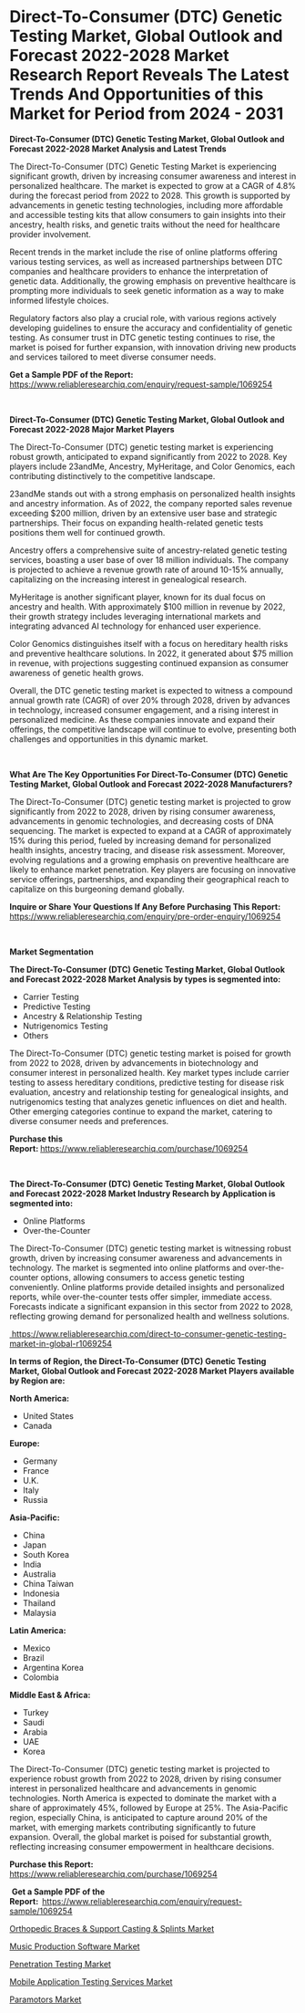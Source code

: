 <p><h1>Direct-To-Consumer (DTC) Genetic Testing Market, Global Outlook and Forecast 2022-2028 Market Research Report Reveals The Latest Trends And Opportunities of this Market for Period from 2024 - 2031</h1></p><p><strong>Direct-To-Consumer (DTC) Genetic Testing Market, Global Outlook and Forecast 2022-2028 Market Analysis and Latest Trends</strong></p>
<p><p>The Direct-To-Consumer (DTC) Genetic Testing Market is experiencing significant growth, driven by increasing consumer awareness and interest in personalized healthcare. The market is expected to grow at a CAGR of 4.8% during the forecast period from 2022 to 2028. This growth is supported by advancements in genetic testing technologies, including more affordable and accessible testing kits that allow consumers to gain insights into their ancestry, health risks, and genetic traits without the need for healthcare provider involvement.</p><p>Recent trends in the market include the rise of online platforms offering various testing services, as well as increased partnerships between DTC companies and healthcare providers to enhance the interpretation of genetic data. Additionally, the growing emphasis on preventive healthcare is prompting more individuals to seek genetic information as a way to make informed lifestyle choices. </p><p>Regulatory factors also play a crucial role, with various regions actively developing guidelines to ensure the accuracy and confidentiality of genetic testing. As consumer trust in DTC genetic testing continues to rise, the market is poised for further expansion, with innovation driving new products and services tailored to meet diverse consumer needs.</p></p>
<p><strong>Get a Sample PDF of the Report:&nbsp;</strong> <a href="https://www.reliableresearchiq.com/enquiry/request-sample/1069254">https://www.reliableresearchiq.com/enquiry/request-sample/1069254</a></p>
<p>&nbsp;</p>
<p><strong>Direct-To-Consumer (DTC) Genetic Testing Market, Global Outlook and Forecast 2022-2028 Major Market Players</strong></p>
<p><p>The Direct-To-Consumer (DTC) genetic testing market is experiencing robust growth, anticipated to expand significantly from 2022 to 2028. Key players include 23andMe, Ancestry, MyHeritage, and Color Genomics, each contributing distinctively to the competitive landscape.</p><p>23andMe stands out with a strong emphasis on personalized health insights and ancestry information. As of 2022, the company reported sales revenue exceeding $200 million, driven by an extensive user base and strategic partnerships. Their focus on expanding health-related genetic tests positions them well for continued growth.</p><p>Ancestry offers a comprehensive suite of ancestry-related genetic testing services, boasting a user base of over 18 million individuals. The company is projected to achieve a revenue growth rate of around 10-15% annually, capitalizing on the increasing interest in genealogical research.</p><p>MyHeritage is another significant player, known for its dual focus on ancestry and health. With approximately $100 million in revenue by 2022, their growth strategy includes leveraging international markets and integrating advanced AI technology for enhanced user experience.</p><p>Color Genomics distinguishes itself with a focus on hereditary health risks and preventive healthcare solutions. In 2022, it generated about $75 million in revenue, with projections suggesting continued expansion as consumer awareness of genetic health grows.</p><p>Overall, the DTC genetic testing market is expected to witness a compound annual growth rate (CAGR) of over 20% through 2028, driven by advances in technology, increased consumer engagement, and a rising interest in personalized medicine. As these companies innovate and expand their offerings, the competitive landscape will continue to evolve, presenting both challenges and opportunities in this dynamic market.</p></p>
<p>&nbsp;</p>
<p><strong>What Are The Key Opportunities For Direct-To-Consumer (DTC) Genetic Testing Market, Global Outlook and Forecast 2022-2028 Manufacturers?</strong></p>
<p><p>The Direct-To-Consumer (DTC) genetic testing market is projected to grow significantly from 2022 to 2028, driven by rising consumer awareness, advancements in genomic technologies, and decreasing costs of DNA sequencing. The market is expected to expand at a CAGR of approximately 15% during this period, fueled by increasing demand for personalized health insights, ancestry tracing, and disease risk assessment. Moreover, evolving regulations and a growing emphasis on preventive healthcare are likely to enhance market penetration. Key players are focusing on innovative service offerings, partnerships, and expanding their geographical reach to capitalize on this burgeoning demand globally.</p></p>
<p><strong>Inquire or Share Your Questions If Any Before Purchasing This Report:</strong> <a href="https://www.reliableresearchiq.com/enquiry/pre-order-enquiry/1069254">https://www.reliableresearchiq.com/enquiry/pre-order-enquiry/1069254</a></p>
<p>&nbsp;</p>
<p><strong>Market Segmentation</strong></p>
<p><strong>The Direct-To-Consumer (DTC) Genetic Testing Market, Global Outlook and Forecast 2022-2028 Market Analysis by types is segmented into:</strong></p>
<p><ul><li>Carrier Testing</li><li>Predictive Testing</li><li>Ancestry & Relationship Testing</li><li>Nutrigenomics Testing</li><li>Others</li></ul></p>
<p><p>The Direct-To-Consumer (DTC) genetic testing market is poised for growth from 2022 to 2028, driven by advancements in biotechnology and consumer interest in personalized health. Key market types include carrier testing to assess hereditary conditions, predictive testing for disease risk evaluation, ancestry and relationship testing for genealogical insights, and nutrigenomics testing that analyzes genetic influences on diet and health. Other emerging categories continue to expand the market, catering to diverse consumer needs and preferences.</p></p>
<p><strong>Purchase this Report:&nbsp;</strong><a href="https://www.reliableresearchiq.com/purchase/1069254">https://www.reliableresearchiq.com/purchase/1069254</a></p>
<p>&nbsp;</p>
<p><strong>The Direct-To-Consumer (DTC) Genetic Testing Market, Global Outlook and Forecast 2022-2028 Market Industry Research by Application is segmented into:</strong></p>
<p><ul><li>Online Platforms</li><li>Over-the-Counter</li></ul></p>
<p><p>The Direct-To-Consumer (DTC) genetic testing market is witnessing robust growth, driven by increasing consumer awareness and advancements in technology. The market is segmented into online platforms and over-the-counter options, allowing consumers to access genetic testing conveniently. Online platforms provide detailed insights and personalized reports, while over-the-counter tests offer simpler, immediate access. Forecasts indicate a significant expansion in this sector from 2022 to 2028, reflecting growing demand for personalized health and wellness solutions.</p></p>
<p><a href="https://www.reliableresearchiq.com/direct-to-consumer-genetic-testing-market-in-global-r1069254">&nbsp;https://www.reliableresearchiq.com/direct-to-consumer-genetic-testing-market-in-global-r1069254</a></p>
<p><strong>In terms of Region, the Direct-To-Consumer (DTC) Genetic Testing Market, Global Outlook and Forecast 2022-2028 Market Players available by Region are:</strong></p>
<p>
    <p> <strong> North America: </strong>
        <ul>
            <li>United States</li>
            <li>Canada</li>
        </ul>
        </p> 
    <p> <strong> Europe: </strong>
        <ul>
            <li>Germany</li>
            <li>France</li>
            <li>U.K.</li>
            <li>Italy</li>
            <li>Russia</li>
        </ul>
        </p> 
    <p> <strong> Asia-Pacific: </strong>
        <ul>
            <li>China</li>
            <li>Japan</li>
            <li>South Korea</li>
            <li>India</li>
            <li>Australia</li>
            <li>China Taiwan</li>
            <li>Indonesia</li>
            <li>Thailand</li>
            <li>Malaysia</li>
        </ul>
        </p> 
    <p> <strong> Latin America: </strong>
        <ul>
            <li>Mexico</li>
            <li>Brazil</li>
            <li>Argentina Korea</li>
            <li>Colombia</li>
        </ul>
        </p> 
    <p> <strong> Middle East & Africa: </strong>
        <ul>
            <li>Turkey</li>
            <li>Saudi</li>
            <li>Arabia</li>
            <li>UAE</li>
            <li>Korea</li>
        </ul>
    </p>
    </p>
<p><p>The Direct-To-Consumer (DTC) genetic testing market is projected to experience robust growth from 2022 to 2028, driven by rising consumer interest in personalized healthcare and advancements in genomic technologies. North America is expected to dominate the market with a share of approximately 45%, followed by Europe at 25%. The Asia-Pacific region, especially China, is anticipated to capture around 20% of the market, with emerging markets contributing significantly to future expansion. Overall, the global market is poised for substantial growth, reflecting increasing consumer empowerment in healthcare decisions.</p></p>
<p><strong>Purchase this Report: </strong><a href="https://www.reliableresearchiq.com/purchase/1069254">https://www.reliableresearchiq.com/purchase/1069254</a></p>
<p>&nbsp;<strong>Get a Sample PDF of the Report:&nbsp;&nbsp;</strong><a href="https://www.reliableresearchiq.com/enquiry/request-sample/1069254">https://www.reliableresearchiq.com/enquiry/request-sample/1069254</a></p>
<p><strong></strong></p>
<p><p><a href="https://www.linkedin.com/pulse/global-orthopedic-braces-support-casting-splints-market-gkxte?trackingId=GkEKL%2FK2SuC5d4cqx84BRw%3D%3D">Orthopedic Braces & Support Casting & Splints Market</a></p><p><a href="https://www.linkedin.com/pulse/in-depth-analysis-global-music-production-software-market-ar7re?trackingId=RxnHomHJTK%2Bd1SOX3xLi0w%3D%3D">Music Production Software Market</a></p><p><a href="https://www.linkedin.com/pulse/comprehensive-analysis-global-penetration-testing-j4nxe?trackingId=29QGoWT6Q42j6SlON1v2xg%3D%3D">Penetration Testing Market</a></p><p><a href="https://www.linkedin.com/pulse/charting-future-comprehensive-analysis-global-mobile-application-xsw2e?trackingId=fauSQurOTruzNYwH9sWAVQ%3D%3D">Mobile Application Testing Services Market</a></p><p><a href="https://www.linkedin.com/pulse/paramotors-market-global-regional-analysis-2024-2031-camilytics-ztmif?trackingId=01ExDoMIQWa2gm6TC7mEBA%3D%3D">Paramotors Market</a></p></p>